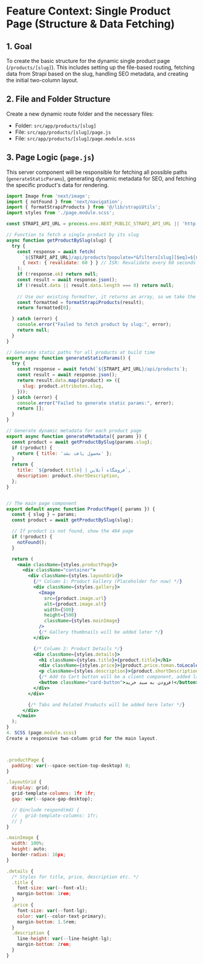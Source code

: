 # Feature Context: Single Product Page (Structure & Data Fetching)

## 1. Goal
To create the basic structure for the dynamic single product page (`/products/[slug]`). This includes setting up the file-based routing, fetching data from Strapi based on the slug, handling SEO metadata, and creating the initial two-column layout.

## 2. File and Folder Structure
Create a new dynamic route folder and the necessary files:
- Folder: `src/app/products/[slug]`
- File: `src/app/products/[slug]/page.js`
- File: `src/app/products/[slug]/page.module.scss`

## 3. Page Logic (`page.js`)
This server component will be responsible for fetching all possible paths (`generateStaticParams`), generating dynamic metadata for SEO, and fetching the specific product's data for rendering.

```jsx
import Image from 'next/image';
import { notFound } from 'next/navigation';
import { formatStrapiProducts } from '@/lib/strapiUtils';
import styles from './page.module.scss';

const STRAPI_API_URL = process.env.NEXT_PUBLIC_STRAPI_API_URL || 'http://localhost:1337';

// Function to fetch a single product by its slug
async function getProductBySlug(slug) {
  try {
    const response = await fetch(
      `${STRAPI_API_URL}/api/products?populate=*&filters[slug][$eq]=${slug}`,
      { next: { revalidate: 60 } } // ISR: Revalidate every 60 seconds
    );
    if (!response.ok) return null;
    const result = await response.json();
    if (!result.data || result.data.length === 0) return null;
    
    // Use our existing formatter, it returns an array, so we take the first item
    const formatted = formatStrapiProducts(result);
    return formatted[0];

  } catch (error) {
    console.error("Failed to fetch product by slug:", error);
    return null;
  }
}

// Generate static paths for all products at build time
export async function generateStaticParams() {
  try {
    const response = await fetch(`${STRAPI_API_URL}/api/products`);
    const result = await response.json();
    return result.data.map((product) => ({
      slug: product.attributes.slug,
    }));
  } catch (error) {
    console.error("Failed to generate static params:", error);
    return [];
  }
}

// Generate dynamic metadata for each product page
export async function generateMetadata({ params }) {
  const product = await getProductBySlug(params.slug);
  if (!product) {
    return { title: 'محصول یافت نشد' };
  }
  return {
    title: `${product.title} | فروشگاه آنلاین`,
    description: product.shortDescription,
  };
}


// The main page component
export default async function ProductPage({ params }) {
  const { slug } = params;
  const product = await getProductBySlug(slug);

  // If product is not found, show the 404 page
  if (!product) {
    notFound();
  }

  return (
    <main className={styles.productPage}>
      <div className="container">
        <div className={styles.layoutGrid}>
          {/* Column 1: Product Gallery (Placeholder for now) */}
          <div className={styles.gallery}>
            <Image 
              src={product.image.url} 
              alt={product.image.alt} 
              width={500} 
              height={500} 
              className={styles.mainImage}
            />
            {/* Gallery thumbnails will be added later */}
          </div>

          {/* Column 2: Product Details */}
          <div className={styles.details}>
            <h1 className={styles.title}>{product.title}</h1>
            <div className={styles.price}>{product.price.toman.toLocaleString()} تومان</div>
            <p className={styles.description}>{product.shortDescription}</p>
            {/* Add to Cart button will be a client component, added later */}
            <button className="card-button">افزودن به سبد خرید</button>
          </div>
        </div>

        {/* Tabs and Related Products will be added here later */}
      </div>
    </main>
  );
}
4. SCSS (page.module.scss)
Create a responsive two-column grid for the main layout.



.productPage {
  padding: var(--space-section-top-desktop) 0;
}

.layoutGrid {
  display: grid;
  grid-template-columns: 1fr 1fr;
  gap: var(--space-gap-desktop);

  // @include respond(md) {
  //   grid-template-columns: 1fr;
  // }
}

.mainImage {
  width: 100%;
  height: auto;
  border-radius: 16px;
}

.details {
  /* Styles for title, price, description etc. */
  .title {
    font-size: var(--font-xl);
    margin-bottom: 1rem;
  }
  .price {
    font-size: var(--font-lg);
    color: var(--color-text-primary);
    margin-bottom: 1.5rem;
  }
  .description {
    line-height: var(--line-height-lg);
    margin-bottom: 2rem;
  }
}